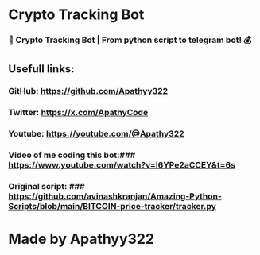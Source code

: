 # Crypto Tracking Bot

### 🤖 Crypto Tracking Bot | From python script to telegram bot! 💰

## Usefull links: 
   ### GitHub: https://github.com/Apathyy322
   ### Twitter: https://x.com/ApathyCode
   ### Youtube: https://youtube.com/@Apathy322
   ### Video of me coding this bot:### https://www.youtube.com/watch?v=I6YPe2aCCEY&t=6s
   ### Original script: ### https://github.com/avinashkranjan/Amazing-Python-Scripts/blob/main/BITCOIN-price-tracker/tracker.py

# Made by Apathyy322
